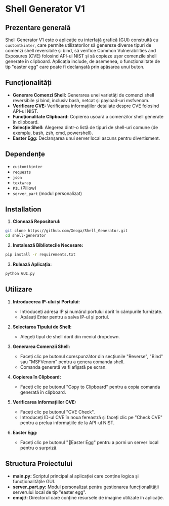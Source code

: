 # Shell Generator V1

## Prezentare generală

Shell Generator V1 este o aplicație cu interfață grafică (GUI) construită cu `customtkinter`, care permite utilizatorilor să genereze diverse tipuri de comenzi shell reversibile și bind, să verifice Common Vulnerabilities and Exposures (CVE) folosind API-ul NIST și să copieze ușor comenzile shell generate în clipboard. Aplicația include, de asemenea, o funcționalitate de tip "easter egg" care poate fi declanșată prin apăsarea unui buton.

## Funcționalități

- **Generare Comenzi Shell:** Generarea unei varietăți de comenzi shell reversibile și bind, inclusiv bash, netcat și payload-uri msfvenom.
- **Verificare CVE:** Verificarea informațiilor detaliate despre CVE folosind API-ul NIST.
- **Funcționalitate Clipboard:** Copierea ușoară a comenzilor shell generate în clipboard.
- **Selecție Shell:** Alegerea dintr-o listă de tipuri de shell-uri comune (de exemplu, bash, zsh, cmd, powershell).
- **Easter Egg:** Declanșarea unui server local ascuns pentru divertisment.

## Dependențe

- `customtkinter`
- `requests`
- `json`
- `textwrap`
- `PIL` (Pillow)
- `server_part` (modul personalizat)
## Installation

1. **Clonează Repositorul:**
```bash
git clone https://github.com/Xeoga/Shell_Generator.git
cd shell-generator
```
2. **Instalează Bibliotecile Necesare:**
```bash
pip install -r requirements.txt
```
3. **Rulează Aplicația:**
```bash
python GUI.py
```
## Utilizare
1. **Introducerea IP-ului și Portului:**
    
    - Introduceți adresa IP și numărul portului dorit în câmpurile furnizate.
    - Apăsați Enter pentru a salva IP-ul și portul.
2. **Selectarea Tipului de Shell:**
    
    - Alegeți tipul de shell dorit din meniul dropdown.
3. **Generarea Comenzii Shell:**
    
    - Faceți clic pe butonul corespunzător din secțiunile "Reverse", "Bind" sau "MSFVenom" pentru a genera comanda shell.
    - Comanda generată va fi afișată pe ecran.
4. **Copierea în Clipboard:**
    
    - Faceți clic pe butonul "Copy to Clipboard" pentru a copia comanda generată în clipboard.
5. **Verificarea Informațiilor CVE:**
    
    - Faceți clic pe butonul "CVE Check".
    - Introduceți ID-ul CVE în noua fereastră și faceți clic pe "Check CVE" pentru a prelua informațiile de la API-ul NIST.
6. **Easter Egg:**
    
    - Faceți clic pe butonul "🐣Easter Egg" pentru a porni un server local pentru o surpriză.

## Structura Proiectului

- **main.py:** Scriptul principal al aplicației care conține logica și funcționalitățile GUI.
- **server_part.py:** Modul personalizat pentru gestionarea funcționalității serverului local de tip "easter egg".
- **emoji/:** Directorul care conține resursele de imagine utilizate în aplicație.
